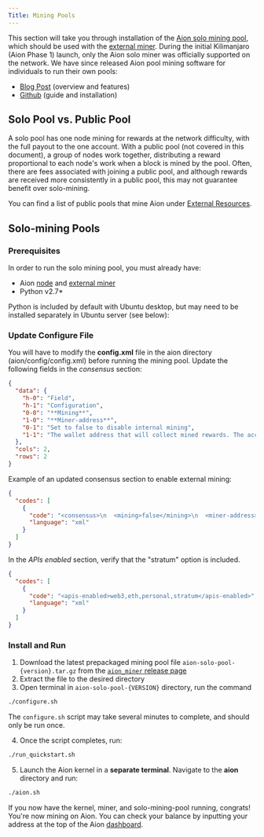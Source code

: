 ```yaml
---
Title: Mining Pools
---
```


This section will take you through installation of the [Aion solo mining pool](doc:solo-mining-pool), which should be used with the [external miner](doc:external-miner). During the initial Kilimanjaro (Aion Phase 1) launch, only the Aion solo miner was officially supported on the network. We have since released Aion pool mining software for individuals to run their own pools:

- [Blog Post](https://blog.aion.network/new-aion-pool-software-6e3232527fa) (overview and features)
- [Github](https://github.com/aionnetwork/aion_pool2) (guide and installation)

## Solo Pool vs. Public Pool

A solo pool has one node mining for rewards at the network difficulty, with the full payout to the one account. With a public pool (not covered in this document), a group of nodes work together, distributing a reward proportional to each node's work when a block is mined by the pool. Often, there are fees associated with joining a public pool, and although rewards are received more consistently in a public pool, this may not guarantee benefit over solo-mining.

You can find a list of public pools that mine Aion under [External Resources](doc:external-resources).

## Solo-mining Pools

### Prerequisites

In order to run the solo mining pool, you must already have:

- Aion [node](doc:node-set-up) and [external miner](doc:external-miner)
- Python v2.7*

Python is included by default with Ubuntu desktop, but may need to be installed separately in Ubuntu server (see below):

### Update Configure File

You will have to modify the **config.xml** file in the aion directory (aion/config/config.xml) before running the mining pool. Update the following fields in the *consensus* section:

```json
{
  "data": {
    "h-0": "Field",
    "h-1": "Configuration",
    "0-0": "**Mining**",
    "1-0": "**Miner-address**",
    "0-1": "Set to false to disable internal mining",
    "1-1": "The wallet address that will collect mined rewards. The account address created in creating accounts section can be used for this purpose"
  },
  "cols": 2,
  "rows": 2
}
```

Example of an updated consensus section to enable external mining:

```json
{
  "codes": [
    {
      "code": "<consensus>\n  <mining>false</mining>\n  <miner-address>0xa0----------------your-account-address--------------------------</miner-address>\n  <cpu-mine-threads>8</cpu-mine-threads>\n  <extra-data>AION</extra-data>\n<consensus>",
      "language": "xml"
    }
  ]
}
```

In the *APIs enabled* section, verify that the "stratum" option is included.

```json
{
  "codes": [
    {
      "code": "<apis-enabled>web3,eth,personal,stratum</apis-enabled>",
      "language": "xml"
    }
  ]
}
```

### Install and Run

1. Download the latest prepackaged mining pool file `aion-solo-pool-{version}.tar.gz` from the [`aion_miner` release page](https://github.com/aionnetwork/aion_miner/releases)
2. Extract the file to the desired directory
3. Open terminal in `aion-solo-pool-{VERSION}` directory, run the command

```bash
./configure.sh
```

The `configure.sh` script may take several minutes to complete, and should only be run once.

4. Once the script completes, run:

```bash
./run_quickstart.sh
```

5. Launch the Aion kernel in a **separate terminal**. Navigate to the **aion** directory and run: 

```bash
./aion.sh
```

If you now have the kernel, miner, and solo-mining-pool running, congrats! You're now mining on Aion. You can check your balance by inputting your address at the top of the Aion [dashboard](https://mainnet.aion.network/#/dashboard).